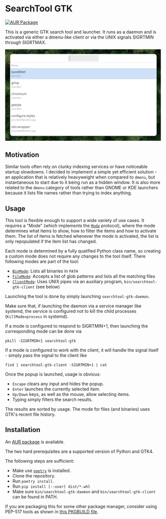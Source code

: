 # SearchTool GTK

[![AUR Package](https://img.shields.io/aur/version/searchtool-gtk)](https://aur.archlinux.org/packages/searchtool-gtk)

This is a generic GTK search tool and launcher. It runs as a daemon and is activated via either a dmenu-like client or via the UNIX signals SIGRTMIN through SIGRTMAX.

![Screenshot](./screenshot.png)

## Motivation

Similar tools often rely on clunky indexing services or have noticeable startup slowdowns. I decided to implement a simple yet efficient solution - an application that is relatively heavyweight when compared to `dmenu`, but instantaneous to start due to it being run as a hidden window. It is also more related to the `dmenu` category of tools rather than GNOME or KDE launchers because it lists file names rather than trying to index anything.

## Usage

This tool is flexible enough to support a wide variety of use cases. It requires a "Mode" (which implements the [`Mode`](./searchtool_gtk/mode.py) protocol), where the mode determines what items to show, how to filter the items and how to activate them. The list of items is fetched whenever the mode is activated, the list is only repopulated if the item list has changed.

Each mode is determined by a fully qualified Python class name, so creating a custom mode does not require any changes to the tool itself. There following modes are part of the tool:

* [`BinMode`](./searchtool_gtk/modes/bin.py): Lists all binaries in `PATH`
* [`FileMode`](./searchtool_gtk/modes/file.py): Accepts a list of glob patterns and lists all the matching files
* [`ClientMode`](./searchtool_gtk/modes/client.py): Uses UNIX pipes via an auxiliary program, `bin/searchtool-gtk-client` (see below)

Launching the tool is done by simply launching `searchtool-gtk-daemon`.

Make sure that, if launching the daemon via a service manager like systemd, the service is configured not to kill the child processes (`KillMode=process` in systemd).

If a mode is configured to respond to SIGRTMIN+1, then launching the corresponding mode can be done via
```
pkill -SIGRTMIN+1 searchtool-gtk
```

If a mode is configured to work with the client, it will handle the signal itself - simply pass the signal to the client like
```
find | searchtool-gtk-client -SIGRTMIN+1 | cat
```

Once the popup is launched, usage is obvious:

* `Escape` clears any input and hides the popup.
* `Enter` launches the currently selected item.
* `Up/Down` keys, as well as the mouse, allow selecting items.
* Typing simply filters the search results.

The results are sorted by usage. The mode for files (and binaries) uses GTK's recent file history.

## Installation

An [AUR package](https://aur.archlinux.org/packages/searchtool-gtk) is available.

The two hard prerequisites are a supported version of Python and GTK4.

The following steps are sufficient:

* Make use [`poetry`](https://python-poetry.org/) is installed.
* Clone the repository.
* Run `poetry install`.
* Run `pip install [--user] dist/*.whl`
* Make sure `bin/searchtool-gtk-daemon` and `bin/searchtool-gtk-client` can be found in PATH.

If you are packaging this for some other package manager, consider using PEP-517 tools as shown in [this PKGBUILD file](https://aur.archlinux.org/cgit/aur.git/tree/PKGBUILD?h=searchtool-gtk).

